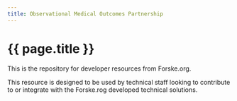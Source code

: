 ```yaml
---
title: Observational Medical Outcomes Partnership
---
```


# {{ page.title }}

This is the repository for developer resources from Forske.org.

This resource is designed to be used by technical staff looking to contribute to or integrate with the Forske.rog developed technical solutions.

